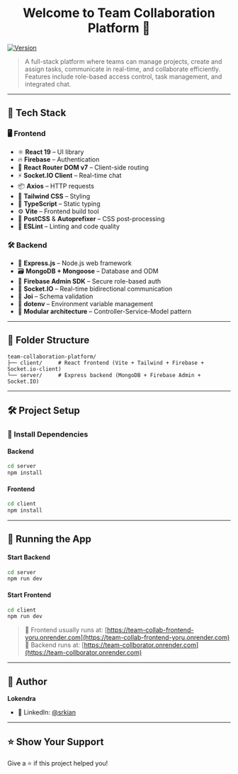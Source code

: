 <h1 align="center">Welcome to Team Collaboration Platform 👋</h1>

<p>
  <a href="https://www.npmjs.com/package/team-collaboration-platform" target="_blank">
    <img alt="Version" src="https://img.shields.io/npm/v/team-collaboration-platform.svg">
  </a>
</p>

> A full-stack platform where teams can manage projects, create and assign tasks, communicate in real-time, and collaborate efficiently. Features include role-based access control, task management, and integrated chat.

---

## 🚀 Tech Stack

### 🖥️ Frontend
- ⚛️ **React 19** – UI library
- 🔥 **Firebase** – Authentication
- 🧭 **React Router DOM v7** – Client-side routing
- ⚡ **Socket.IO Client** – Real-time chat
- 📦 **Axios** – HTTP requests
- 💨 **Tailwind CSS** – Styling
- 🧪 **TypeScript** – Static typing
- ⚙️ **Vite** – Frontend build tool
- 🔧 **PostCSS** & **Autoprefixer** – CSS post-processing
- 🧹 **ESLint** – Linting and code quality

### 🛠️ Backend
- 🚂 **Express.js** – Node.js web framework
- 🗃️ **MongoDB + Mongoose** – Database and ODM
- 🔐 **Firebase Admin SDK** – Secure role-based auth
- 📡 **Socket.IO** – Real-time bidirectional communication
- 📜 **Joi** – Schema validation
- 🧪 **dotenv** – Environment variable management
- 🧩 **Modular architecture** – Controller-Service-Model pattern

---

## 📁 Folder Structure

```
team-collaboration-platform/
├── client/     # React frontend (Vite + Tailwind + Firebase + Socket.io-client)
└── server/     # Express backend (MongoDB + Firebase Admin + Socket.IO)
```

---

## 🛠️ Project Setup

### 🔧 Install Dependencies

#### Backend

```bash
cd server
npm install
```

#### Frontend

```bash
cd client
npm install
```

---

## 🚀 Running the App

#### Start Backend

```bash
cd server
npm run dev
```

#### Start Frontend

```bash
cd client
npm run dev
```

> 🔗 Frontend usually runs at: [https://team-collab-frontend-yoru.onrender.com](https://team-collab-frontend-yoru.onrender.com)  
> 🔗 Backend runs at: [https://team-collborator.onrender.com](https://team-collborator.onrender.com)

---

## 👤 Author

**Lokendra**

- 🔗 LinkedIn: [@srkian](https://linkedin.com/in/srkian)

---

## ⭐ Show Your Support

Give a ⭐️ if this project helped you!
